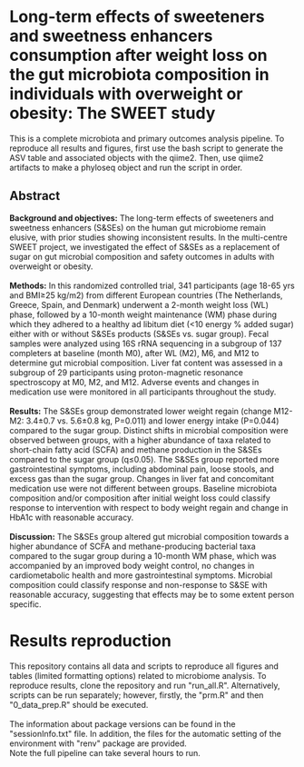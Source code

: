 # Long-term effects of sweeteners and sweetness enhancers consumption after weight loss on the gut microbiota composition in individuals with overweight or obesity: The SWEET study

This is a complete microbiota and primary outcomes analysis pipeline. To reproduce all results and figures, first use the bash script to generate the ASV table and associated objects with the qiime2. Then, use qiime2 artifacts to make a phyloseq object and run the script in order. 

## Abstract 

**Background and objectives:** The long-term effects of sweeteners and sweetness enhancers (S&SEs) on the human gut microbiome remain elusive, with prior studies showing inconsistent results. In the multi-centre SWEET project, we investigated the effect of S&SEs as a replacement of sugar on gut microbial composition and safety outcomes in adults with overweight or obesity.
<br />
<br />
**Methods:** In this randomized controlled trial, 341 participants (age 18-65 yrs and BMI≥25 kg/m2) from different European countries (The Netherlands, Greece, Spain, and Denmark) underwent a 2-month weight loss (WL) phase, followed by a 10-month weight maintenance (WM) phase during which they adhered to a healthy ad libitum diet (<10 energy % added sugar) either with or without S&SEs products (S&SEs vs. sugar group). Fecal samples were analyzed using 16S rRNA sequencing in a subgroup of 137 completers at baseline (month M0), after WL (M2), M6, and M12 to determine gut microbial composition. Liver fat content was assessed in a subgroup of 29 participants using proton-magnetic resonance spectroscopy at M0, M2, and M12. Adverse events and changes in medication use were monitored in all participants throughout the study.
<br />
<br />
**Results:** The S&SEs group demonstrated lower weight regain (change M12-M2: 3.4±0.7 vs. 5.6±0.8 kg, P=0.011) and lower energy intake (P=0.044) compared to the sugar group. Distinct shifts in microbial composition were observed between groups, with a higher abundance of taxa related to short-chain fatty acid (SCFA) and methane production in the S&SEs compared to the sugar group (q≤0.05). The S&SEs group reported more gastrointestinal symptoms, including abdominal pain, loose stools, and excess gas than the sugar group. Changes in liver fat and concomitant medication use were not different between groups. Baseline microbiota composition and/or composition after initial weight loss could classify response to intervention with respect to body weight regain and change in HbA1c with reasonable accuracy.
<br />
<br />
**Discussion:** The S&SEs group altered gut microbial composition towards a higher abundance of SCFA and methane-producing bacterial taxa compared to the sugar group during a 10-month WM phase, which was accompanied by an improved body weight control, no changes in cardiometabolic health and more gastrointestinal symptoms.  Microbial composition could classify response and non-response to S&SE with reasonable accuracy, suggesting that effects may be to some extent person specific. 

# Results reproduction

This repository contains all data and scripts to reproduce all figures and tables (limited formatting options) related to microbiome analysis. To reproduce results, clone the repository and run "run_all.R". Alternatively, scripts can be run separately; however, firstly, the "prm.R" and then "0_data_prep.R" should be executed.  
<br />
The information about package versions can be found in the "sessionInfo.txt" file. In addition, the files for the automatic setting of the environment with "renv" package are provided. 
<br />
Note the full pipeline can take several hours to run. 